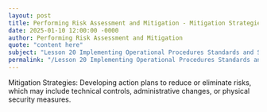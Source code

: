 ```yaml
---
layout: post
title: Performing Risk Assessment and Mitigation - Mitigation Strategies
date: 2025-01-10 12:00:00 -0000
author: Performing Risk Assessment and Mitigation
quote: "content here"
subject: "Lesson 20 Implementing Operational Procedures Standards and Specifications"
permalink: "/Lesson 20 Implementing Operational Procedures Standards and Specifications/Performing Risk Assessment and Mitigation/Performing Risk Assessment and Mitigation - Mitigation Strategies"
---
```


Mitigation Strategies: Developing action plans to reduce or eliminate risks, which may include technical controls, administrative changes, or physical security measures.
